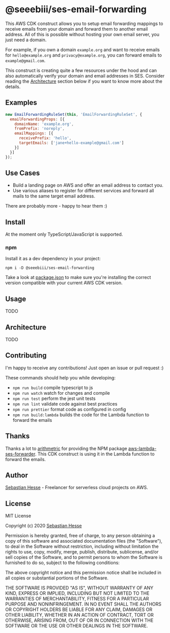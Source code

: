 # @seeebiii/ses-email-forwarding

This AWS CDK construct allows you to setup email forwarding mappings to receive emails from your domain and forward them to another email address.
All of this is possible without hosting your own email server, you just need a domain.

For example, if you own a domain `example.org` and want to receive emails for `hello@example.org` and `privacy@example.org`, you can forward emails to `example@gmail.com`.

This construct is creating quite a few resources under the hood and can also automatically verify your domain and email addresses in SES.
Consider reading the [Architecture](#architecture) section below if you want to know more about the details.

## Examples

```javascript
new EmailForwardingRuleSet(this, 'EmailForwardingRuleSet', {
  emailForwardingProps: [{
    domainName: 'example.org',
    fromPrefix: 'noreply',
    emailMappings: [{
      receivePrefix: 'hello',
      targetEmails: ['jane+hello-example@gmail.com']
    }]
  }]
});
```

## Use Cases

- Build a landing page on AWS and offer an email address to contact you.
- Use various aliases to register for different services and forward all mails to the same target email address.

There are probably more - happy to hear them :)

## Install

At the moment only TypeScript/JavaScript is supported.

### npm

Install it as a dev dependency in your project:

```
npm i -D @seeebiii/ses-email-forwarding
```

Take a look at [package.json](./package.json) to make sure you're installing the correct version compatible with your current AWS CDK version.

## Usage

TODO

## Architecture

TODO

## Contributing

I'm happy to receive any contributions!
Just open an issue or pull request :)

These commands should help you while developing:

 * `npm run build`          compile typescript to js
 * `npm run watch`          watch for changes and compile
 * `npm run test`           perform the jest unit tests
 * `npm run lint`           validate code against best practices
 * `npm run prettier`       format code as configured in config
 * `npm run build:lambda`   builds the code for the Lambda function to forward the emails

## Thanks

Thanks a lot to [arithmetric](https://github.com/arithmetric) for providing the NPM package [aws-lambda-ses-forwarder](https://github.com/arithmetric/aws-lambda-ses-forwarder).
This CDK construct is using it in the Lambda function to forward the emails.

## Author

[Sebastian Hesse](https://www.sebastianhesse.de) - Freelancer for serverless cloud projects on AWS.

## License

MIT License

Copyright (c) 2020 [Sebastian Hesse](https://www.sebastianhesse.de)

Permission is hereby granted, free of charge, to any person obtaining a copy of this software and associated documentation files (the "Software"), to deal in the Software without restriction, including without limitation the rights to use, copy, modify, merge, publish, distribute, sublicense, and/or sell copies of the Software, and to permit persons to whom the Software is furnished to do so, subject to the following conditions:

The above copyright notice and this permission notice shall be included in all copies or substantial portions of the Software.

THE SOFTWARE IS PROVIDED "AS IS", WITHOUT WARRANTY OF ANY KIND, EXPRESS OR IMPLIED, INCLUDING BUT NOT LIMITED TO THE WARRANTIES OF MERCHANTABILITY, FITNESS FOR A PARTICULAR PURPOSE AND NONINFRINGEMENT. IN NO EVENT SHALL THE AUTHORS OR COPYRIGHT HOLDERS BE LIABLE FOR ANY CLAIM, DAMAGES OR OTHER LIABILITY, WHETHER IN AN ACTION OF CONTRACT, TORT OR OTHERWISE, ARISING FROM, OUT OF OR IN CONNECTION WITH THE SOFTWARE OR THE USE OR OTHER DEALINGS IN THE SOFTWARE.
